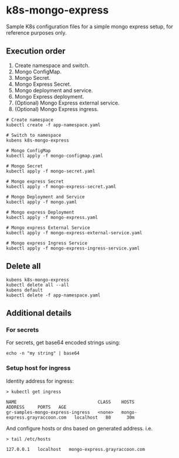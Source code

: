 # k8s-mongo-express
Sample K8s configuration files for a simple mongo express setup, for reference purposes only.

## Execution order

1. Create namespace and switch.
1. Mongo ConfigMap.
1. Mongo Secret.
1. Mongo Express Secret.
1. Mongo deployment and service.
1. Mongo Express deployment.
1. (Optional) Mongo Express external service.
1. (Optional) Mongo Express ingress.

```shell
# Create namespace
kubectl create -f app-namespace.yaml

# Switch to namespace
kubens k8s-mongo-express

# Mongo ConfigMap
kubectl apply -f mongo-configmap.yaml

# Mongo Secret
kubectl apply -f mongo-secret.yaml

# Mongo express Secret
kubectl apply -f mongo-express-secret.yaml

# Mongo Deployment and Service
kubectl apply -f mongo.yaml

# Mongo express Deployment
kubectl apply -f mongo-express.yaml

# Mongo express External Service
kubectl apply -f mongo-express-external-service.yaml

# Mongo express Ingress Service
kubectl apply -f mongo-express-ingress-service.yaml
```

## Delete all

```shell
kubens k8s-mongo-express
kubectl delete all --all
kubens default
kubectl delete -f app-namespace.yaml
```

## Additional details

### For secrets

For secrets, get base64 encoded strings using:
```shell
echo -n "my string" | base64
```

### Setup host for ingress

Identity address for ingress:
```shell
> kubectl get ingress

NAME                               CLASS    HOSTS                           ADDRESS     PORTS   AGE
gr-samples-mongo-express-ingress   <none>   mongo-express.grayraccoon.com   localhost   80      30m
```

And configure hosts or dns based on generated address. i.e.
```shell
> tail /etc/hosts

127.0.0.1	localhost	mongo-express.grayraccoon.com
```
